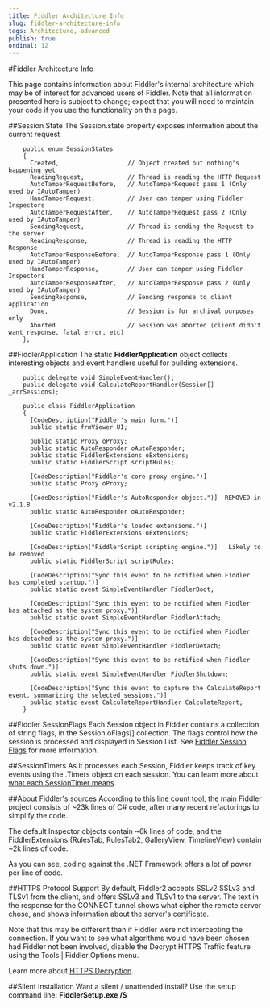 ```yaml
---
title: Fiddler Architecture Info
slug: fiddler-architecture-info
tags: Architecture, advanced
publish: true
ordinal: 12
---
```


<!-- http://fiddler2.com/Fiddler/dev/FiddlerArchitecture.asp -->

#Fiddler Architecture Info

This page contains information about Fiddler's internal architecture which may be of interest for advanced users of Fiddler. Note that all information presented here is subject to change; expect that you will need to maintain your code if you use the functionality on this page.

##Session State
The Session.state property exposes information about the current request

		public enum SessionStates 
		{
		  Created,                   // Object created but nothing's happening yet
		  ReadingRequest,            // Thread is reading the HTTP Request
		  AutoTamperRequestBefore,   // AutoTamperRequest pass 1 (Only used by IAutoTamper)
		  HandTamperRequest,         // User can tamper using Fiddler Inspectors
		  AutoTamperRequestAfter,    // AutoTamperRequest pass 2 (Only used by IAutoTamper)
		  SendingRequest,            // Thread is sending the Request to the server
		  ReadingResponse,           // Thread is reading the HTTP Response
		  AutoTamperResponseBefore,  // AutoTamperResponse pass 1 (Only used by IAutoTamper)
		  HandTamperResponse,        // User can tamper using Fiddler Inspectors
		  AutoTamperResponseAfter,   // AutoTamperResponse pass 2 (Only used by IAutoTamper)
		  SendingResponse,           // Sending response to client application
		  Done,                      // Session is for archival purposes only
		  Aborted                    // Session was aborted (client didn't want response, fatal error, etc)
		};

##FiddlerApplication
The static **FiddlerApplication** object collects interesting objects and event handlers useful for building extensions. 

		public delegate void SimpleEventHandler();
		public delegate void CalculateReportHandler(Session[] _arrSessions);

		public class FiddlerApplication 
		{
		  [CodeDescription("Fiddler's main form.")]
		  public static frmViewer UI;

		  public static Proxy oProxy;
		  public static AutoResponder oAutoResponder;
		  public static FiddlerExtensions oExtensions;
		  public static FiddlerScript scriptRules;

		  [CodeDescription("Fiddler's core proxy engine.")]
		  public static Proxy oProxy;

		  [CodeDescription("Fiddler's AutoResponder object.")]  REMOVED in v2.1.8
		  public static AutoResponder oAutoResponder;

		  [CodeDescription("Fiddler's loaded extensions.")]
		  public static FiddlerExtensions oExtensions;

		  [CodeDescription("FiddlerScript scripting engine.")]   Likely to be removed
		  public static FiddlerScript scriptRules;
		  
		  [CodeDescription("Sync this event to be notified when Fiddler has completed startup.")]
		  public static event SimpleEventHandler FiddlerBoot;

		  [CodeDescription("Sync this event to be notified when Fiddler has attached as the system proxy.")]
		  public static event SimpleEventHandler FiddlerAttach;

		  [CodeDescription("Sync this event to be notified when Fiddler has detached as the system proxy.")]
		  public static event SimpleEventHandler FiddlerDetach;
		  
		  [CodeDescription("Sync this event to be notified when Fiddler shuts down.")]
		  public static event SimpleEventHandler FiddlerShutdown;
		  
		  [CodeDescription("Sync this event to capture the CalculateReport event, summarizing the selected sessions.")]
		  public static event CalculateReportHandler CalculateReport;
		}

##Fiddler SessionFlags
Each Session object in Fiddler contains a collection of string flags, in the Session.oFlags[] collection.  The flags control how the session is processed and displayed in Session List. See [Fiddler Session Flags](http://fiddler2.com/Fiddler/dev/SessionFlags.asp) for more information.

##SessionTimers
As it processes each Session, Fiddler keeps track of key events using the .Timers object on each session. You can learn more about [what each SessionTimer means](http://fiddler.wikidot.com/Timers).

##About Fiddler's sources
According to [this line count tool](http://www.codeproject.com/useritems/LineCountUtility.asp), the main Fiddler project consists of ~23k lines of C# code, after many recent refactorings to simplify the code.

The default Inspector objects contain ~6k lines of code, and the FiddlerExtensions (RulesTab, RulesTab2, GalleryView, TimelineView) contain ~2k lines of code.

As you can see, coding against the .NET Framework offers a lot of power per line of code.

##HTTPS Protocol Support
By default, Fiddler2 accepts SSLv2 SSLv3 and TLSv1 from the client, and offers SSLv3 and TLSv1 to the server. The text in the response for the CONNECT tunnel shows what cipher the remote server chose, and shows information about the server's certificate. 

Note that this may be different than if Fiddler were not intercepting the connection.  If you want to see what algorithms would have been chosen had Fiddler not been involved, disable the Decrypt HTTPS Traffic feature using the Tools | Fiddler Options menu.

Learn more about [HTTPS Decryption](../Configure-Fiddler/Tasks/DecryptHTTPS).

##Silent Installation
Want a silent / unattended install?  Use the setup command line: **FiddlerSetup.exe /S**
